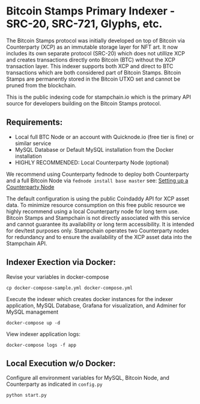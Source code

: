 # Bitcoin Stamps Primary Indexer - SRC-20, SRC-721, Glyphs, etc.

The Bitcoin Stamps protocol was initially developed on top of Bitcoin via Counterparty (XCP) as an immutable storage layer for NFT art. It now includes its own separate protocol (SRC-20) which does not utillize XCP and creates transactions directly onto Bitcoin (BTC) without the XCP transaction layer. This indexer supports both XCP and direct to BTC transactions which are both considered part of Bitcoin Stamps. Bitcoin Stamps are permanently stored in the Bitcoin UTXO set and cannot be pruned from the blockchain.

This is the public indexing code for stampchain.io which is the primary API source for developers building on the Bitcoin Stamps protocol.

## Requirements:

 - Local full BTC Node or an account with Quicknode.io (free tier is fine) or similar service  
 - MySQL Database or Default MySQL installation from the Docker installation
 - HIGHLY RECOMMENDED: Local Counterparty Node (optional) 

We recommend using Counterparty fednode to deploy both Counterparty and a full Bitcoin Node via `fednode install base master` see: [Setting up a Counterparty Node](https://github.com/CounterpartyXCP/Documentation/blob/master/Installation/federated_node.md)

The default configuration is using the public Coindaddy API for XCP asset data. To minimize resource consumption on this free public resource we highly recommend using a local Counterparty node for long term use. Bitcoin Stamps and Stampchain is not directly associated with this service and cannot guarantee its availability or long term accessibility. It is intended for dev/test purposes only. Stampchain operates two Counterparty nodes for redundancy and to ensure the availability of the XCP asset data into the Stampchain API.

## Indexer Exection via Docker: 

Revise your variables in docker-compose

`cp docker-compose-sample.yml docker-compose.yml`

Execute the indexer which creates docker instances for the indexer application, MySQL Database, Grafana for visualization, and Adminer for MySQL management

`docker-compose up -d`

View indexer application logs:

`docker-compose logs -f app`


## Local Execution w/o Docker:

Configure all environment variables for MySQL, Bitcoin Node, and Counterparty as indicated in `config.py`

`python start.py` 